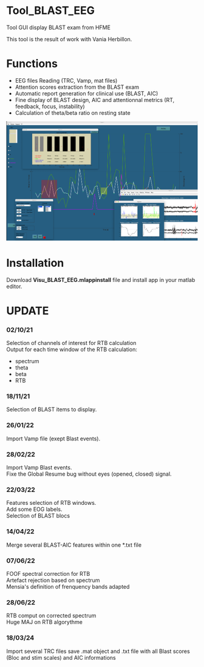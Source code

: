 # Tool_BLAST_EEG
Tool GUI display BLAST exam from HFME


This tool is the result of work with Vania Herbillon.   

# Functions

- EEG files Reading (TRC, Vamp, mat files)   
- Attention scores extraction from the BLAST exam   
- Automatic report generation for clinical use (BLAST, AIC)   
- Fine display of BLAST design, AIC and attentionnal metrics (RT, feedback, focus, instability)   
- Calculation of theta/beta ratio on resting state   

![Snapshot](Figure/Snapshot.png)

# Installation

Download **Visu_BLAST_EEG.mlappinstall** file and install app in your matlab editor.   

# UPDATE

### 02/10/21   
Selection of channels of interest for RTB calculation   
Output for each time window of the RTB calculation:
- spectrum
- theta
- beta
- RTB
### 18/11/21   
Selection of BLAST items to display.
### 26/01/22   
Import Vamp file (exept Blast events).
### 28/02/22   
Import Vamp Blast events.   
Fixe the Global Resume bug without eyes (opened, closed) signal.
### 22/03/22   
Features selection of RTB windows.    
Add some EOG labels.    
Selection of BLAST blocs    
### 14/04/22    
Merge several BLAST-AIC features within one *.txt file   
### 07/06/22    
FOOF spectral correction for RTB    
Artefact rejection based on spectrum    
Mensia's definition of frenquency bands adapted    
### 28/06/22     
RTB comput on corrected spectrum     
Huge MAJ on RTB algorythme     
### 18/03/24     
Import several TRC files 
save .mat object and .txt file with all Blast scores (Bloc and stim scales) and AIC informations 
